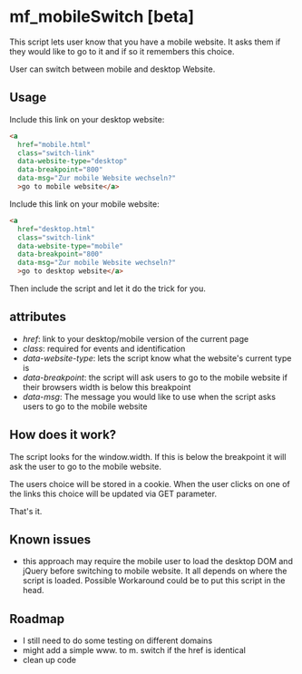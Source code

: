 mf_mobileSwitch [beta]
======================

This script lets user know that you have a mobile website. It asks them if they would like to go to it and if so it remembers this choice. 

User can switch between mobile and desktop Website.

Usage
-----
Include this link on your desktop website:

```html
<a 
  href="mobile.html" 
  class="switch-link" 
  data-website-type="desktop" 
  data-breakpoint="800" 
  data-msg="Zur mobile Website wechseln?" 
  >go to mobile website</a>
```

Include this link on your mobile website:

```html
<a 
  href="desktop.html" 
  class="switch-link" 
  data-website-type="mobile" 
  data-breakpoint="800" 
  data-msg="Zur mobile Website wechseln?" 
  >go to desktop website</a>
```

Then include the script and let it do the trick for you.

attributes
----------
* *href*: link to your desktop/mobile version of the current page
* *class*: required for events and identification
* *data-website-type*: lets the script know what the website's current type is
* *data-breakpoint*: the script will ask users to go to the mobile website if their browsers width is below this breakpoint
* *data-msg*: The message you would like to use when the script asks users to go to the mobile website

How does it work?
----------------

The script looks for the window.width. If this is below the breakpoint it will ask the user to go to the mobile website. 

The users choice will be stored in a cookie. When the user clicks on one of the links this choice will be updated via GET parameter.

That's it.

Known issues
------------

* this approach may require the mobile user to load the desktop DOM and jQuery before switching to mobile website. It all depends on where the script is loaded. Possible Workaround could be to put this script in the head.

Roadmap
-------

* I still need to do some testing on different domains
* might add a simple www. to m. switch if the href is identical
* clean up code
